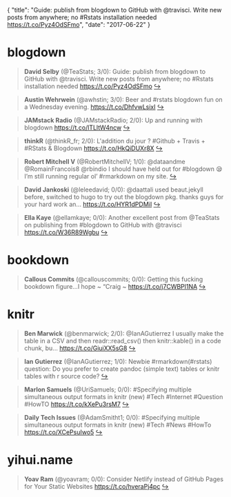 {
  "title": "Guide: publish from blogdown to GitHub with @travisci. Write new posts from anywhere; no #Rstats installation needed https://t.co/Pyz4OdSFmo",
  "date": "2017-06-22"
}

# blogdown

> **David Selby** (@TeaStats; 3/0): Guide: publish from blogdown to GitHub with @travisci.
Write new posts from anywhere; no #Rstats installation needed
https://t.co/Pyz4OdSFmo  [&#8618;](https://twitter.com/xieyihui/status/877785430741078016)

<!-- -->


> **Austin Wehrwein** (@awhstin; 3/0): Beer and #rstats blogdown fun on a Wednesday evening. https://t.co/DhfvwLsixI  [&#8618;](https://twitter.com/xieyihui/status/877698839049719808)

<!-- -->


> **JAMstack Radio** (@JAMstackRadio; 2/0): Up and running with blogdown https://t.co/lTLltW4ncw  [&#8618;](https://twitter.com/xieyihui/status/877911091166228481)

<!-- -->


> **thinkR** (@thinkR_fr; 2/0): L'addition du jour ? #Github + Travis + #RStats &amp; Blogdown https://t.co/HkQiDUXr8X  [&#8618;](https://twitter.com/xieyihui/status/877873950927106049)

<!-- -->


> **Robert Mitchell V** (@RobertMitchellV; 1/0): @dataandme @RomainFrancois8 @rbindio I should have held out for #blogdown 😪 I’m still running regular ol’ #rmarkdown on my site.  [&#8618;](https://twitter.com/xieyihui/status/877917777444470785)

<!-- -->


> **David Jankoski** (@leleedavid; 0/0): @daattali used beaut.jekyll before, switched to hugo to try out the blogdown pkg. thanks guys for your hard work an… https://t.co/HYR1dPDMiI  [&#8618;](https://twitter.com/xieyihui/status/877964647411834881)

<!-- -->


> **Ella Kaye** (@ellamkaye; 0/0): Another excellent post from @TeaStats on publishing from #blogdown to GitHub with @travisci https://t.co/W36R89Wgbu  [&#8618;](https://twitter.com/xieyihui/status/877781043603849216)

<!-- -->


# bookdown

> **Callous Commits** (@callouscommits; 0/0): Getting this fucking bookdown figure...I hope ~ “Craig ~ https://t.co/j7CWBPl1NA  [&#8618;](https://twitter.com/xieyihui/status/877845513759997952)

<!-- -->


# knitr

> **Ben Marwick** (@benmarwick; 2/0): @IanAGutierrez I usually make the table in a CSV and then readr::read_csv() then knitr::kable() in a code chunk, bu… https://t.co/GiuiXX5sG8  [&#8618;](https://twitter.com/xieyihui/status/877757967034007552)

<!-- -->


> **Ian Gutierrez** (@IanAGutierrez; 1/0): Newbie #rmarkdown(#rstats) question: Do you prefer to create pandoc (simple text) tables or knitr tables with r source code?  [&#8618;](https://twitter.com/xieyihui/status/877728772178497536)

<!-- -->


> **Marlon Samuels** (@UriSamuels; 0/0): #Specifying multiple simultaneous output formats in knitr (new)
#Tech #Internet #Question #HowTO
https://t.co/kXePu3rsM7  [&#8618;](https://twitter.com/xieyihui/status/877723654221594626)

<!-- -->


> **Daily Tech Issues** (@AdamSmitht1; 0/0): #Specifying multiple simultaneous output formats in knitr (new)
#Tech #News #HowTo
https://t.co/XCePsuIwo5  [&#8618;](https://twitter.com/xieyihui/status/877723624026890240)

<!-- -->


# yihui.name

> **Yoav Ram** (@yoavram; 0/0): Consider Netlify instead of GitHub Pages for Your Static Websites https://t.co/hveraPj4pc  [&#8618;](https://twitter.com/xieyihui/status/877949779489062912)

<!-- -->


